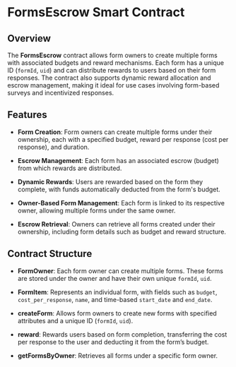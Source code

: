 # FormsEscrow Smart Contract

## Overview
The **FormsEscrow** contract allows form owners to create multiple forms with associated budgets and reward mechanisms. Each form has a unique ID (`formId`, `uid`) and can distribute rewards to users based on their form responses. The contract also supports dynamic reward allocation and escrow management, making it ideal for use cases involving form-based surveys and incentivized responses.

## Features
- **Form Creation**: Form owners can create multiple forms under their ownership, each with a specified budget, reward per response (cost per response), and duration.

- **Escrow Management**: Each form has an associated escrow (budget) from which rewards are distributed.

- **Dynamic Rewards**: Users are rewarded based on the form they complete, with funds automatically deducted from the form's budget.

- **Owner-Based Form Management**: Each form is linked to its respective owner, allowing multiple forms under the same owner.

- **Escrow Retrieval**: Owners can retrieve all forms created under their ownership, including form details such as budget and reward structure.

## Contract Structure

- **FormOwner**: Each form owner can create multiple forms. These forms are stored under the owner and have their own unique `formId`, `uid`.

- **FormItem**: Represents an individual form, with fields such as `budget`, `cost_per_response`, `name`, and time-based `start_date` and `end_date`.

- **createForm**: Allows form owners to create new forms with specified attributes and a unique ID (`formId`, `uid`).

- **reward**: Rewards users based on form completion, transferring the cost per response to the user and deducting it from the form’s budget.

- **getFormsByOwner**: Retrieves all forms under a specific form owner.
